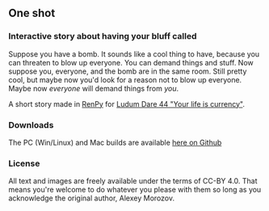 ## One shot
### Interactive story about having your bluff called

Suppose you have a bomb. It sounds like a cool thing to have, because
you can threaten to blow up everyone. You can demand things and stuff.
Now suppose you, everyone, and the bomb are in the same room. Still
pretty cool, but maybe now you'd look for a reason not to blow up
everyone. Maybe now *everyone* will demand things from *you*.

A short story made in [RenPy](renpy.org) for [Ludum Dare 44 "Your life is
currency"](https://ldjam.com/events/ludum-dare/44/one-shot).

### Downloads

The PC (Win/Linux) and Mac builds are available
[here on Github](https://github.com/SynedraAcus/one_shot/releases/tag/Compo)

### License
All text and images are freely available under the terms of CC-BY 4.0.
That means you're welcome to do whatever you please with them so long as
you acknowledge the original author, Alexey Morozov.
